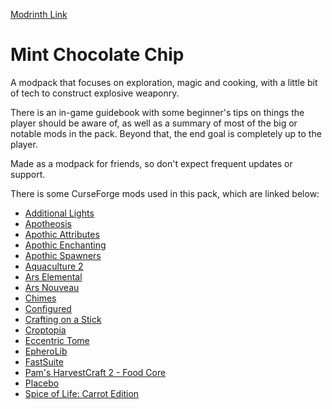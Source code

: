 [Modrinth Link](https://modrinth.com/modpack/mint-chocolate-chip)

# Mint Chocolate Chip
A modpack that focuses on exploration, magic and cooking, with a little bit of tech to construct explosive weaponry.

There is an in-game guidebook with some beginner's tips on things the player should be aware of, as well as a summary of most of the big or notable mods in the pack. Beyond that, the end goal is completely up to the player.

Made as a modpack for friends, so don't expect frequent updates or support.

There is some CurseForge mods used in this pack, which are linked below:
- [Additional Lights](https://www.curseforge.com/minecraft/mc-mods/additional-lights)
- [Apotheosis](https://www.curseforge.com/minecraft/mc-mods/apotheosis)
- [Apothic Attributes](https://www.curseforge.com/minecraft/mc-mods/apothic-attributes)
- [Apothic Enchanting](https://www.curseforge.com/minecraft/mc-mods/apothic-enchanting)
- [Apothic Spawners](https://www.curseforge.com/minecraft/mc-mods/apothic-spawners)
- [Aquaculture 2](https://www.curseforge.com/minecraft/mc-mods/aquaculture)
- [Ars Elemental](https://www.curseforge.com/minecraft/mc-mods/ars-elemental)
- [Ars Nouveau](https://www.curseforge.com/minecraft/mc-mods/ars-nouveau)
- [Chimes](https://www.curseforge.com/minecraft/mc-mods/chimes)
- [Configured](https://www.curseforge.com/minecraft/mc-mods/configured)
- [Crafting on a Stick](https://www.curseforge.com/minecraft/mc-mods/crafting-on-a-stick)
- [Croptopia](https://www.curseforge.com/minecraft/mc-mods/croptopia)
- [Eccentric Tome](https://www.curseforge.com/minecraft/mc-mods/eccentric-tome)
- [EpheroLib](https://www.curseforge.com/minecraft/mc-mods/epherolib)
- [FastSuite](https://www.curseforge.com/minecraft/mc-mods/fastsuite)
- [Pam's HarvestCraft 2 - Food Core](https://www.curseforge.com/minecraft/mc-mods/pams-harvestcraft-2-food-core)
- [Placebo](https://www.curseforge.com/minecraft/mc-mods/placebo)
- [Spice of Life: Carrot Edition](https://www.curseforge.com/minecraft/mc-mods/spice-of-life-carrot-edition)
